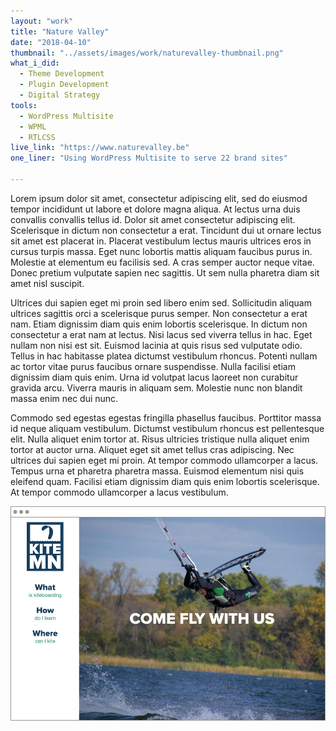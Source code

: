 ```yaml
---
layout: "work"
title: "Nature Valley"
date: "2018-04-10"
thumbnail: "../assets/images/work/naturevalley-thumbnail.png"
what_i_did:
  - Theme Development
  - Plugin Development
  - Digital Strategy
tools:
  - WordPress Multisite
  - WPML
  - RTLCSS
live_link: "https://www.naturevalley.be"
one_liner: "Using WordPress Multisite to serve 22 brand sites"

---
```


Lorem ipsum dolor sit amet, consectetur adipiscing elit, sed do eiusmod tempor incididunt ut labore et dolore magna aliqua. At lectus urna duis convallis convallis tellus id. Dolor sit amet consectetur adipiscing elit. Scelerisque in dictum non consectetur a erat. Tincidunt dui ut ornare lectus sit amet est placerat in. Placerat vestibulum lectus mauris ultrices eros in cursus turpis massa. Eget nunc lobortis mattis aliquam faucibus purus in. Molestie at elementum eu facilisis sed. A cras semper auctor neque vitae. Donec pretium vulputate sapien nec sagittis. Ut sem nulla pharetra diam sit amet nisl suscipit.

Ultrices dui sapien eget mi proin sed libero enim sed. Sollicitudin aliquam ultrices sagittis orci a scelerisque purus semper. Non consectetur a erat nam. Etiam dignissim diam quis enim lobortis scelerisque. In dictum non consectetur a erat nam at lectus. Nisi lacus sed viverra tellus in hac. Eget nullam non nisi est sit. Euismod lacinia at quis risus sed vulputate odio. Tellus in hac habitasse platea dictumst vestibulum rhoncus. Potenti nullam ac tortor vitae purus faucibus ornare suspendisse. Nulla facilisi etiam dignissim diam quis enim. Urna id volutpat lacus laoreet non curabitur gravida arcu. Viverra mauris in aliquam sem. Molestie nunc non blandit massa enim nec dui nunc.

Commodo sed egestas egestas fringilla phasellus faucibus. Porttitor massa id neque aliquam vestibulum. Dictumst vestibulum rhoncus est pellentesque elit. Nulla aliquet enim tortor at. Risus ultricies tristique nulla aliquet enim tortor at auctor urna. Aliquet eget sit amet tellus cras adipiscing. Nec ultrices dui sapien eget mi proin. At tempor commodo ullamcorper a lacus. Tempus urna et pharetra pharetra massa. Euismod elementum nisi quis eleifend quam. Facilisi etiam dignissim diam quis enim lobortis scelerisque. At tempor commodo ullamcorper a lacus vestibulum.


![The homepage of Kiteboard Minnesota on a large screen.](../assets/images/work/kiteboardminnesota-thumbnail-12.png)